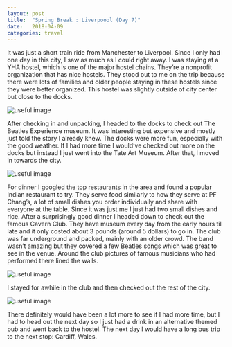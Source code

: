 ```yaml
---
layout: post
title:  "Spring Break : Liverpoool (Day 7)"
date:   2018-04-09
categories: travel
---
```


It was just a short train ride from Manchester to Liverpool. Since I only had one day in this city, I saw as much as I could right away. I was staying at a YHA hostel, which is one of the major hostel chains. They’re a nonprofit organization that has nice hostels. They stood out to me on the trip because there were lots of families and older people staying in these hostels since they were better organized. This hostel was slightly outside of city center but close to the docks.

![useful image]({{site.baseurl}}/assets/img/image.jpg)

After checking in and unpacking, I headed to the docks to check out The Beatles Experience museum. It was interesting but expensive and mostly just told the story I already knew. The docks were more fun, especially with the good weather. If I had more time I would’ve checked out more on the docks but instead I just went into the Tate Art Museum. After that, I moved in towards the city.

![useful image]({{site.baseurl}}/assets/img/image.jpg)

For dinner I googled the top restaurants in the area and found a popular Indian restaurant to try. They serve food similarly to how they serve at PF Chang’s, a lot of small dishes you order individually and share with everyone at the table. Since it was just me I just had two small dishes and rice. After a surprisingly good dinner I headed down to check out the famous Cavern Club. They have museum every day from the early hours til late and it only costed about 3 pounds (around 5 dollars) to go in. The club was far underground and packed, mainly with an older crowd. The band wasn’t amazing but they covered a few Beatles songs which was great to see in the venue. Around the club pictures of famous musicians who had performed there lined the walls.

![useful image]({{site.baseurl}}/assets/img/image.jpg)

I stayed for awhile in the club and then checked out the rest of the city.

![useful image]({{site.baseurl}}/assets/img/image.jpg)

There definitely would have been a lot more to see if I had more time, but I had to head out the next day so I just had a drink in an alternative themed pub and went back to the hostel. The next day I would have a long bus trip to the next stop: Cardiff, Wales.

